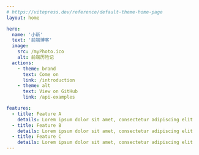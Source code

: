 ```yaml
---
# https://vitepress.dev/reference/default-theme-home-page
layout: home

hero:
  name: '小新'
  text: '前端博客'
  image:
    src: /myPhoto.ico
    alt: 前端历险记
  actions:
    - theme: brand
      text: Come on
      link: /introduction
    - theme: alt
      text: View on GitHub
      link: /api-examples

features:
  - title: Feature A
    details: Lorem ipsum dolor sit amet, consectetur adipiscing elit
  - title: Feature B
    details: Lorem ipsum dolor sit amet, consectetur adipiscing elit
  - title: Feature C
    details: Lorem ipsum dolor sit amet, consectetur adipiscing elit
---
```

